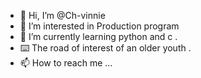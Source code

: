 - 👋 Hi, I’m @Ch-vinnie
- 👀 I’m interested in Production program
- 🌱 I’m currently learning python and c .
- ⌨️ The road of interest of an older youth .
- 📫 How to reach me ...

<!---
Ch-vinnie/Ch-vinnie is a ✨ special ✨ repository because its `README.md` (this file) appears on your GitHub profile.
You can click the Preview link to take a look at your changes.
--->
